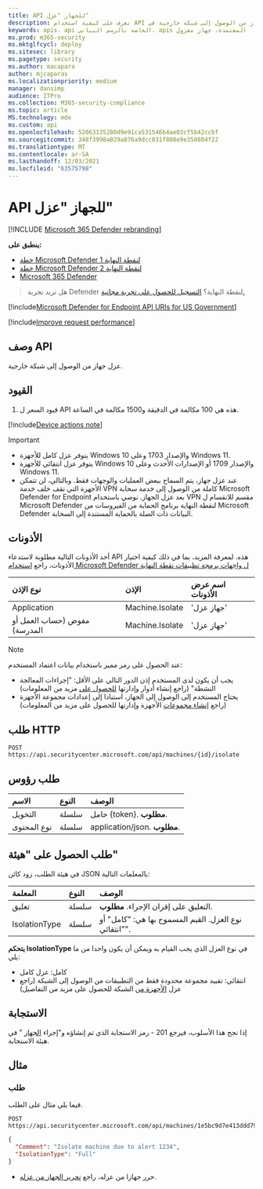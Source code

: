 ```yaml
---
title: API للجهاز "عزل"
description: تعرف على كيفية استخدام API لجهاز عزل لعزل جهاز من الوصول إلى شبكة خارجية في Microsoft Defender ل Endpoint.
keywords: apis، api الخاصة بالرسم البياني، apis المعتمدة، جهاز معزول
ms.prod: m365-security
ms.mktglfcycl: deploy
ms.sitesec: library
ms.pagetype: security
ms.author: macapara
author: mjcaparas
ms.localizationpriority: medium
manager: dansimp
audience: ITPro
ms.collection: M365-security-compliance
ms.topic: article
MS.technology: mde
ms.custom: api
ms.openlocfilehash: 52063135280d9e91ca531546b4ae03cf5b42ccbf
ms.sourcegitcommit: 348f3998a029a876a9dcc031f808e9e350804f22
ms.translationtype: MT
ms.contentlocale: ar-SA
ms.lasthandoff: 12/03/2021
ms.locfileid: "63575798"
---
```

# <a name="isolate-machine-api"></a>API للجهاز "عزل"

[!INCLUDE [Microsoft 365 Defender rebranding](../../includes/microsoft-defender.md)]


**ينطبق على:**
- [خطة Microsoft Defender لنقطة النهاية 1](https://go.microsoft.com/fwlink/p/?linkid=2154037)
- [خطة Microsoft Defender لنقطة النهاية 2](https://go.microsoft.com/fwlink/p/?linkid=2154037)
- [Microsoft 365 Defender](https://go.microsoft.com/fwlink/?linkid=2118804)


> هل تريد تجربة Defender لنقطة النهاية؟ [التسجيل للحصول على تجربة مجانية.](https://signup.microsoft.com/create-account/signup?products=7f379fee-c4f9-4278-b0a1-e4c8c2fcdf7e&ru=https://aka.ms/MDEp2OpenTrial?ocid=docs-wdatp-exposedapis-abovefoldlink)

[!include[Microsoft Defender for Endpoint API URIs for US Government](../../includes/microsoft-defender-api-usgov.md)]

[!include[Improve request performance](../../includes/improve-request-performance.md)]

## <a name="api-description"></a>وصف API

عزل جهاز من الوصول إلى شبكة خارجية.

## <a name="limitations"></a>القيود

1. قيود السعر ل API هذه هي 100 مكالمة في الدقيقة و1500 مكالمة في الساعة.

[!include[Device actions note](../../includes/machineactionsnote.md)]

> [!IMPORTANT]
>
> - يتوفر عزل كامل للأجهزة Windows 10 والإصدار 1703 وعلى Windows 11.
> - يتوفر عزل انتقائي للأجهزة Windows 10 والإصدار 1709 أو الإصدارات الأحدث وعلى Windows 11.
> - عند عزل جهاز، يتم السماح ببعض العمليات والوجهات فقط. وبالتالي، لن تتمكن الأجهزة التي تقف خلف خدمة VPN كاملة من الوصول إلى خدمة سحابة Microsoft Defender for Endpoint بعد عزل الجهاز. نوصي باستخدام VPN مقسم للانقسام ل Microsoft Defender لنقطة النهاية برنامج الحماية من الفيروسات من Microsoft Defender البيانات ذات الصلة بالحماية المستندة إلى السحابة.

## <a name="permissions"></a>الأذونات

أحد الأذونات التالية مطلوبة لاستدعاء API هذه. لمعرفة المزيد، بما في ذلك كيفية اختيار الأذونات، راجع [استخدام Microsoft Defender ل واجهات برمجة تطبيقات نقطة النهاية](apis-intro.md)

نوع الإذن|الإذن|اسم عرض الأذونات
:---|:---|:---
Application|Machine.Isolate|'جهاز عزل'
مفوض (حساب العمل أو المدرسة)|Machine.Isolate|'جهاز عزل'

> [!NOTE]
> عند الحصول على رمز مميز باستخدام بيانات اعتماد المستخدم:
>
> - يجب أن يكون لدى المستخدم إذن الدور التالي على الأقل: "إجراءات المعالجة النشطة" (راجع إنشاء أدوار وإدارتها [للحصول على](user-roles.md) مزيد من المعلومات)
> - يحتاج المستخدم إلى الوصول إلى الجهاز، استنادا إلى إعدادات مجموعة الأجهزة (راجع [إنشاء مجموعات](machine-groups.md) الأجهزة وإدارتها للحصول على مزيد من المعلومات)

## <a name="http-request"></a>طلب HTTP

```http
POST https://api.securitycenter.microsoft.com/api/machines/{id}/isolate
```

## <a name="request-headers"></a>طلب رؤوس

الاسم|النوع|الوصف
:---|:---|:---
التخويل|سلسلة|حامل {token}. **مطلوب**.
نوع المحتوى|سلسلة|application/json. **مطلوب**.

## <a name="request-body"></a>طلب الحصول على "هيئة"

في هيئة الطلب، زود كائن JSON بالمعلمات التالية:

المعلمة|النوع|الوصف
:---|:---|:---
تعليق|سلسلة|التعليق على إقران الإجراء. **مطلوب**.
IsolationType|سلسلة|نوع العزل. القيم المسموح بها هي: "كامل" أو "انتقائي".

**يتحكم IsolationType** في نوع العزل الذي يجب القيام به ويمكن أن يكون واحدا من ما يلي:

- كامل: عزل كامل
- انتقائي: تقييد مجموعة محدودة فقط من التطبيقات من الوصول إلى الشبكة (راجع عزل [الأجهزة من](respond-machine-alerts.md#isolate-devices-from-the-network) الشبكة للحصول على مزيد من التفاصيل)

## <a name="response"></a>الاستجابة

إذا نجح هذا الأسلوب، فيرجع 201 - رمز الاستجابة الذي تم إنشاؤه و"إجراء [الجهاز](machineaction.md) " في هيئة الاستجابة.

## <a name="example"></a>مثال

### <a name="request"></a>طلب

فيما يلي مثال على الطلب.

```http
POST https://api.securitycenter.microsoft.com/api/machines/1e5bc9d7e413ddd7902c2932e418702b84d0cc07/isolate
```

```json
{
  "Comment": "Isolate machine due to alert 1234",
  "IsolationType": "Full" 
}
```

- حرر جهازا من عزله، راجع [تحرير الجهاز من عزله](unisolate-machine.md).
